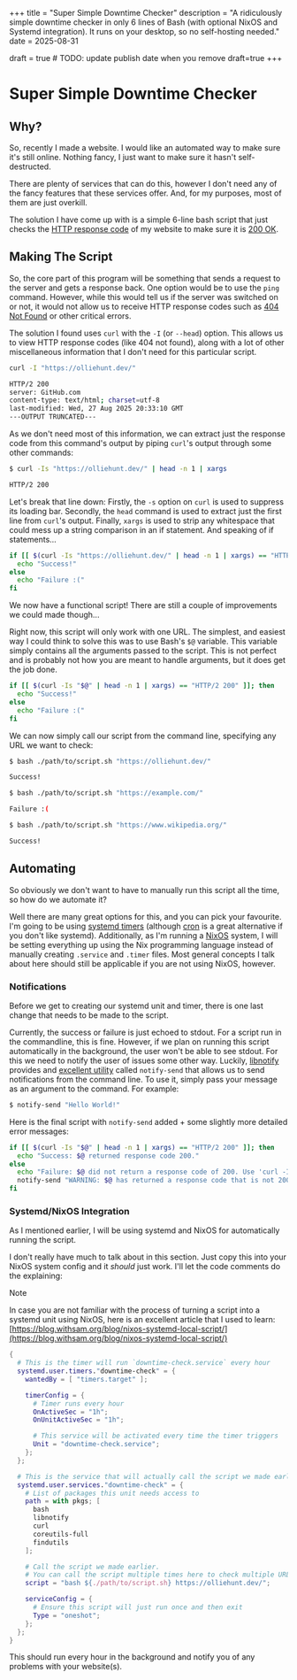 +++
title = "Super Simple Downtime Checker"
description = "A ridiculously simple downtime checker in only 6 lines of Bash (with optional NixOS and Systemd integration). It runs on your desktop, so no self-hosting needed."
date = 2025-08-31

draft = true # TODO: update publish date when you remove draft=true
+++

# Super Simple Downtime Checker

## Why?
So, recently I made a website. I would like an automated way to make sure it's still online. Nothing fancy, I just want to make sure it hasn't self-destructed.

There are plenty of services that can do this, however I don't need any of the fancy features that these services offer. And, for my purposes, most of them are just overkill.

The solution I have come up with is a simple 6-line bash script that just checks the [HTTP response code](https://developer.mozilla.org/en-US/docs/Web/HTTP/Reference/Status) of my website to make sure it is [200 OK](https://developer.mozilla.org/en-US/docs/Web/HTTP/Reference/Status/200).

## Making The Script
So, the core part of this program will be something that sends a request to the server and gets a response back. One option would be to use the `ping` command. However, while this would tell us if the server was switched on or not, it would not allow us to receive HTTP response codes such as [404 Not Found](https://developer.mozilla.org/en-US/docs/Web/HTTP/Reference/Status/404) or other critical errors.

The solution I found uses `curl` with the `-I` (or `--head`) option. This allows us to view HTTP response codes (like 404 not found), along with a lot of other miscellaneous information that I don't need for this particular script.

```bash
curl -I "https://olliehunt.dev/"

HTTP/2 200
server: GitHub.com
content-type: text/html; charset=utf-8
last-modified: Wed, 27 Aug 2025 20:33:10 GMT
---OUTPUT TRUNCATED---
```

As we don't need most of this information, we can extract just the response code from this command's output by piping `curl`'s output through some other commands:

```bash
$ curl -Is "https://olliehunt.dev/" | head -n 1 | xargs

HTTP/2 200
```

Let's break that line down: Firstly, the `-s` option on `curl` is used to suppress its loading bar. Secondly, the `head` command is used to extract just the first line from `curl`'s output. Finally, `xargs` is used to strip any whitespace that could mess up a string comparison in an if statement. And speaking of if statements...

```bash
if [[ $(curl -Is "https://olliehunt.dev/" | head -n 1 | xargs) == "HTTP/2 200" ]]; then
  echo "Success!"
else
  echo "Failure :("
fi
```

We now have a functional script! There are still a couple of improvements we could made though...

Right now, this script will only work with one URL. The simplest, and easiest way I could think to solve this was to use Bash's `$@` variable. This variable simply contains all the arguments passed to the script. This is not perfect and is probably not how you are meant to handle arguments, but it does get the job done.

```bash
if [[ $(curl -Is "$@" | head -n 1 | xargs) == "HTTP/2 200" ]]; then
  echo "Success!"
else
  echo "Failure :("
fi
```

We can now simply call our script from the command line, specifying any URL we want to check:

```bash
$ bash ./path/to/script.sh "https://olliehunt.dev/"

Success!
```

```bash
$ bash ./path/to/script.sh "https://example.com/"

Failure :(
```

```bash
$ bash ./path/to/script.sh "https://www.wikipedia.org/"

Success!
```

## Automating
So obviously we don't want to have to manually run this script all the time, so how do we automate it?

Well there are many great options for this, and you can pick your favourite. I'm going to be using [systemd timers](https://wiki.archlinux.org/title/Systemd/Timers) (although [cron](https://en.wikipedia.org/wiki/Cron) is a great alternative if you don't like systemd). Additionally, as I'm running a [NixOS](https://nixos.org/) system, I will be setting everything up using the Nix programming language instead of manually creating `.service` and `.timer` files. Most general concepts I talk about here should still be applicable if you are not using NixOS, however.

### Notifications
Before we get to creating our systemd unit and timer, there is one last change that needs to be made to the script.

Currently, the success or failure is just echoed to stdout. For a script run in the commandline, this is fine. However, if we plan on running this script automatically in the background, the user won't be able to see stdout. For this we need to notify the user of issues some other way. Luckily, [libnotify](https://gitlab.gnome.org/GNOME/libnotify) provides and [excellent utility]((https://man.archlinux.org/man/notify-send.1)) called `notify-send` that allows us to send notifications from the command line. To use it, simply pass your message as an argument to the command. For example:

```bash
$ notify-send "Hello World!"
```

Here is the final script with `notify-send` added + some slightly more detailed error messages:

```bash
if [[ $(curl -Is "$@" | head -n 1 | xargs) == "HTTP/2 200" ]]; then
  echo "Success: $@ returned response code 200."
else
  echo "Failure: $@ did not return a response code of 200. Use 'curl -Is \"$@\"' for more info."
  notify-send "WARNING: $@ has returned a response code that is not 200!"
fi
```

### Systemd/NixOS Integration
As I mentioned earlier, I will be using systemd and NixOS for automatically running the script.

I don't really have much to talk about in this section. Just copy this into your NixOS system config and it *should* just work. I'll let the code comments do the explaining:

> [!NOTE]
> In case you are not familiar with the process of turning a script into a
> systemd unit using NixOS, here is an excellent article that I used to learn:
> [https://blog.withsam.org/blog/nixos-systemd-local-script/](https://blog.withsam.org/blog/nixos-systemd-local-script/)

```nix
{
  # This is the timer will run `downtime-check.service` every hour
  systemd.user.timers."downtime-check" = {
    wantedBy = [ "timers.target" ];

    timerConfig = {
      # Timer runs every hour
      OnActiveSec = "1h";
      OnUnitActiveSec = "1h";

      # This service will be activated every time the timer triggers
      Unit = "downtime-check.service";
    };
  };

  # This is the service that will actually call the script we made earlier
  systemd.user.services."downtime-check" = {
    # List of packages this unit needs access to
    path = with pkgs; [
      bash
      libnotify
      curl
      coreutils-full
      findutils
    ];

    # Call the script we made earlier.
    # You can call the script multiple times here to check multiple URLs.
    script = "bash ${./path/to/script.sh} https://olliehunt.dev/";

    serviceConfig = {
      # Ensure this script will just run once and then exit
      Type = "oneshot";
    };
  };
}
```

This should run every hour in the background and notify you of any problems with your website(s).
